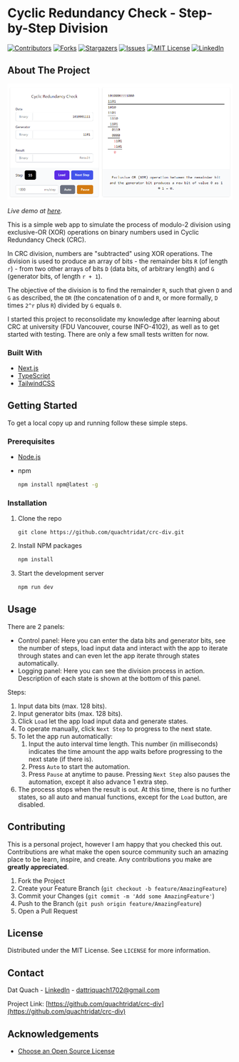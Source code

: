 # Cyclic Redundancy Check - Step-by-Step Division

[![Contributors][contributors-shield]][contributors-url]
[![Forks][forks-shield]][forks-url]
[![Stargazers][stars-shield]][stars-url]
[![Issues][issues-shield]][issues-url]
[![MIT License][license-shield]][license-url]
[![LinkedIn][linkedin-shield]][linkedin-url]

<!-- ABOUT THE PROJECT -->
## About The Project

[![Cyclic Redundancy Check - Step-by-Step Division][product-screenshot]](https://crc-div-quachtridat.vercel.app)

_Live demo at [here](https://crc-div-quachtridat.vercel.app)._

This is a simple web app to simulate the process of modulo-2 division using exclusive-OR (XOR) operations on binary numbers used in Cyclic Redundancy Check (CRC).

In CRC division, numbers are "subtracted" using XOR operations. The division is used to produce an array of bits - the remainder bits `R` (of length `r`) - from two other arrays of bits `D` (data bits, of arbitrary length) and `G` (generator bits, of length `r + 1`).

The objective of the division is to find the remainder `R`, such that given `D` and `G` as described, the `DR` (the concatenation of `D` and `R`, or more formally, `D` times `2^r` plus `R`) divided by `G` equals `0`.

I started this project to reconsolidate my knowledge after learning about CRC at university (FDU Vancouver, course INFO-4102), as well as to get started with testing. There are only a few small tests written for now.

### Built With

* [Next.js](http://nextjs.org/)
* [TypeScript](https://www.typescriptlang.org/)
* [TailwindCSS](https://tailwindcss.com/)

<!-- GETTING STARTED -->
## Getting Started

To get a local copy up and running follow these simple steps.

### Prerequisites

* [Node.js](https://nodejs.org)
* npm

  ```sh
  npm install npm@latest -g
  ```

### Installation

1. Clone the repo

   ```git
   git clone https://github.com/quachtridat/crc-div.git
   ```

2. Install NPM packages

   ```sh
   npm install
   ```

3. Start the development server

   ```sh
   npm run dev
   ```

<!-- USAGE EXAMPLES -->
## Usage

There are 2 panels:

* Control panel: Here you can enter the data bits and generator bits, see the number of steps, load input data and interact with the app to iterate through states and can even let the app iterate through states automatically.
* Logging panel: Here you can see the division process in action. Description of each state is shown at the bottom of this panel.

Steps:

1. Input data bits (max. 128 bits).
2. Input generator bits (max. 128 bits).
3. Click `Load` let the app load input data and generate states.
4. To operate manually, click `Next Step` to progress to the next state.
5. To let the app run automatically:
   1. Input the auto interval time length. This number (in milliseconds) indicates the time amount the app waits before progressing to the next state (if there is).
   2. Press `Auto` to start the automation.
   3. Press `Pause` at anytime to pause. Pressing `Next Step` also pauses the automation, except it also advance 1 extra step.
6. The process stops when the result is out. At this time, there is no further states, so all auto and manual functions, except for the `Load` button, are disabled.

<!-- CONTRIBUTING -->
## Contributing

This is a personal project, however I am happy that you checked this out. Contributions are what make the open source community such an amazing place to be learn, inspire, and create. Any contributions you make are **greatly appreciated**.

1. Fork the Project
2. Create your Feature Branch (`git checkout -b feature/AmazingFeature`)
3. Commit your Changes (`git commit -m 'Add some AmazingFeature'`)
4. Push to the Branch (`git push origin feature/AmazingFeature`)
5. Open a Pull Request

<!-- LICENSE -->
## License

Distributed under the MIT License. See `LICENSE` for more information.

<!-- CONTACT -->
## Contact

Dat Quach - [LinkedIn](https://www.linkedin.com/in/datquach) - dattriquach1702@gmail.com

Project Link: [https://github.com/quachtridat/crc-div](https://github.com/quachtridat/crc-div)

<!-- ACKNOWLEDGEMENTS -->
## Acknowledgements

* [Choose an Open Source License](https://choosealicense.com)

<!-- MARKDOWN LINKS & IMAGES -->
<!-- https://www.markdownguide.org/basic-syntax/#reference-style-links -->
[contributors-shield]: https://img.shields.io/github/contributors/quachtridat/crc-div.svg?style=for-the-badge
[contributors-url]: https://github.com/quachtridat/crc-div/graphs/contributors
[forks-shield]: https://img.shields.io/github/forks/quachtridat/crc-div.svg?style=for-the-badge
[forks-url]: https://github.com/quachtridat/crc-div/network/members
[stars-shield]: https://img.shields.io/github/stars/quachtridat/crc-div.svg?style=for-the-badge
[stars-url]: https://github.com/quachtridat/crc-div/stargazers
[issues-shield]: https://img.shields.io/github/issues/quachtridat/crc-div.svg?style=for-the-badge
[issues-url]: https://github.com/quachtridat/crc-div/issues
[license-shield]: https://img.shields.io/github/license/quachtridat/crc-div.svg?style=for-the-badge
[license-url]: https://github.com/quachtridat/crc-div/LICENSE
[linkedin-shield]: https://img.shields.io/badge/-LinkedIn-black.svg?style=for-the-badge&logo=linkedin&colorB=555
[linkedin-url]: https://linkedin.com/in/datquach
[product-screenshot]: images/screenshot.png
